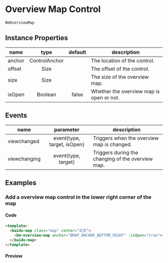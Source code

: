 # Overview Map Control

`BmOverviewMap`

## Instance Properties

|name|type|default|description|
|------|:---:|:---:|----|
|anchor|ControlAnchor||The location of the control.|
|offset|Size||The offset of the control.|
|size|Size||The size of the overview map.|
|isOpen|Boolean|false|Whether the overview map is open or not.|

## Events
|name|parameter|description|
|------|:---:|----|
|viewchanged|event{type, target, isOpen}|Triggers when the overview map is changed.|
|viewchanging|event{type, target}|Triggers during the changing of the overview map.|

## Examples

### Add a overview map control in the lower right corner of the map

#### Code

```html
<template>
  <baidu-map class="map" center="北京">
    <bm-overview-map anchor="BMAP_ANCHOR_BOTTOM_RIGHT" :isOpen="true"></bm-overview-map>
  </baidu-map>
</template>
```

#### Preview

<doc-preview>
  <baidu-map class="map" center="北京">
    <bm-overview-map anchor="BMAP_ANCHOR_BOTTOM_RIGHT" :isOpen="true"></bm-overview-map>
  </baidu-map>
</doc-preview>
